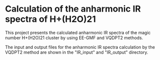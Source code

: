 # Calculation of the anharmonic IR spectra of H+(H2O)21

This project presents the calculated anharmonic IR spectra of the magic number H+(H2O)21
cluster by using EE-GMF and VQDPT2 methods.

The input and output files for the anharmonic IR spectra calculation by the VQDPT2 method 
are shown in the "IR_input" and "IR_output" directory.
